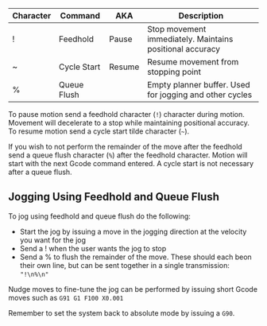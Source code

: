 Character | Command | AKA | Description
----------|---------|-----|-------------
! | Feedhold | Pause | Stop movement immediately. Maintains positional accuracy
~ | Cycle Start | Resume | Resume movement from stopping point
% | Queue Flush | | Empty planner buffer. Used for jogging and other cycles

To pause motion send a feedhold character (`!`) character during motion. Movement will decelerate to a stop while maintaining positional accuracy. To resume motion send a cycle start tilde character (`~`).

If you wish to not perform the remainder of the move after the feedhold send a queue flush character (`%`) after the feedhold character. Motion will start with the next Gcode command entered. A cycle start is not necessary after a queue flush.

## Jogging Using Feedhold and Queue Flush
To jog using feedhold and queue flush do the following:
* Start the jog by issuing a move in the jogging direction at the velocity you want for the jog
* Send a ! when the user wants the jog to stop
* Send a % to flush the remainder of the move. These should each beon their own line, but can be sent together in a single transmission: `"!\n%\n"`

Nudge moves to fine-tune the jog can be performed by issuing short Gcode moves such as `G91 G1 F100 X0.001`

Remember to set the system back to absolute mode by issuing a `G90`.
